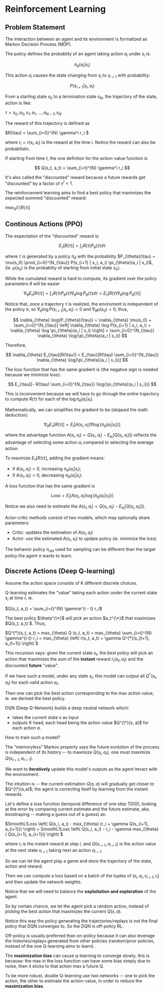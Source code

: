 # Reinforcement Learning

## Problem Statement
The interaction between an agent and its environment is formalized as Markov Decision Process (MDP).

The policy defines the probablity of an agent taking action $a_i$ under $s_i$ is:

$$
\pi_{\theta}(a_i | s_i)
$$

This action $a_i$ causes the state changing from $s_i$ to $s_{i+1}$ with probability:

$$
P(s_{i+1} | s_i, a_i)
$$ 

From a starting state $s_0$ to a termination state $s_N$, the trajectory of the state, action is like:

$\tau = s_0, a_0, s_1, a_1, \dots, a_{N-1}, s_N$

The reward of this trajectory is defined as

$R(\tau) = \sum_{i=0}^{N} \gamma^i r_i $

where $r_i = r(s_i, a_i)$ is the reward at the time i. Notice the reward can also be probablistic.

If starting from time $t$, the one defintion for the action-value function is

$$
Q(s_t, a_t) = \sum_{i=t}^{N} \gamma^i r_i
$$ 

It's also called the "discounted" reward because a future rewards get "discounted" by a factor of $\gamma^i < 1$.

The reinforcement learning aims to find a best policy that maximizes the expected summed "discounted" reward:

$max_{\theta} \mathbb{E}[ R(\tau) ]$

## Continous Actions (PPO)

The expectation of the "discounted" reward is:

$$
E_{\tau}[R(\tau)] = \int_{\tau}  R(\tau) P_{\theta}(\tau)d\tau
$$

where $\tau$ is generated by a policy $\pi_\theta$ with the probability $P_{\theta}(\tau) = \mu(s_0) \prod_{i=0}^{N_{\tau}} P(s_{i+1} | s_i, a_i) \pi_{\theta}(a_i | s_i)$, (ie. $\mu(s_0)$ is the probablity of starting from initial state $s_0$).

While the cumulated reward is hard to compute, its gradient over the policy parameters $\theta$ will be easier

$$
\nabla_{\theta} E_{\tau}[R(\tau)] = \int_{\tau}  R(\tau) P_{\theta}(\tau) \nabla_{\theta} \log{P_{\theta}(\tau)} d\tau = E_{\tau}[R(\tau) \nabla_{\theta} \log{P_{\theta}(\tau)}]
$$

Notice that, once a trajectory $\tau$ is realized, the enviroment is independent of the policy $\pi$, so $\nabla_{\theta} \log P(s_{i+1} | s_i, a_i) = 0$ and $\nabla_{\theta} \mu(s_0) = 0$, thus,

$$
\nabla_{\theta} \log{P_{\theta}(\tau)} =  \nabla_{\theta} \mu(s_0) + \sum_{i=0}^{N_{\tau}} \left[ \nabla_{\theta} \log P(s_{i+1} | s_i, a_i) + \nabla_{\theta} \log \pi_{\theta}(a_i | s_i) \right] = \sum_{i=0}^{N_{\tau}} \nabla_{\theta} \log{\pi_{\theta}(a_i | s_i)}
$$ 

Therefore,

$$
\nabla_{\theta} E_{\tau}[R(\tau)] = E_{\tau}[R(\tau) \sum_{i=0}^{N_{\tau}} \nabla_{\theta} \log{\pi_{\theta}(a_i | s_i})]
$$

The loss function that has the same gradient is (the negative sign is needed because we minimize loss):

$$
E_{\tau}[- R(\tau) \sum_{i=0}^{N_{\tau}} \log{\pi_{\theta}(a_i | s_i})]
$$

This is inconvenient because we will have to go through the entire trajectory to compute $R(\tau)$ for each of the $\log{\pi_{\theta}(a_i | s_i})$.

Mathematically, we can simplifies the gradient to be (skipped the math deduction):

$$
\nabla_{\theta} E_{\tau}[R(\tau)] \propto E_{i} \left[ A(s_i, a_i) \nabla \log \left( \pi_\theta(a_i | s_i) \right) \right]
$$

where the advantage function $A(s_i, a_i) = Q(s_i, a_i) - E_{a_i}[Q(s_i, a_i)])$ reflects the advantage of selecting some action $a_i$ compared to selecting the average action.

To maximize $E_{\tau}[R(\tau)]$, adding the gradient means:
- if $A(s_i, a_i) > 0$, increasing $\pi_\theta(a_i|s_i)$;
- if $A(s_i, a_i) < 0$, decreasing $\pi_\theta(a_i|s_i)$.

A loss function that has the same gradient is 

$$
Loss = E_{i} \left[ A(s_i, a_i) \log \left( \pi_\theta(a_i | s_i) \right) \right]
$$

Notice we also need to estimate the $A(s_i, a_i) = Q(s_i, a_i) - E_{a_i}[Q(s_i, a_i)])$. 

Actor-critic methods consist of two models, which may optionally share parameters:

- Critic: updates the estimation of $A(s_i, a_i)$
- Actor: use the estimated $A(s_i, a_i)$ to update policy (ie. minimize the loss)

The behavior policy $\pi_{\text{old}}$ used for sampling can be different than the target policy the agent $\pi$ wants to learn.

## Discrete Actions (Deep Q-learning)

Assume the action space consists of K different discrete choices.

Q-learning estimates the "value" taking each action under the current state $s_i$ at time $t$, ie.

$Q(s_t, a_t) = \sum_{i=t}^{N} \gamma^{i - t} r_i$

The best policy $\theta^{\*}$ will pick an action $a_t^{\*}$ that maximizes $Q(s_t, a_t) $. Thus,

$Q^{\*}(s_t, a_t) = max_{\theta} Q (s_t, a_t) = max_{\theta} \sum_{i=t}^{N} \gamma^{i-t} r_i = max_{\theta} \left( r(s_t, a_t) + \gamma Q^{\*}(s_{t+1}, a_{t+1}) \right) $

This recursion says: given the current state $s_t$, the best policy will pick an action that maximizes the sum of the **instant** reward $r_t(s_t, a_t)$ and the discounted **future** "value".

If we have such a model, under any state $s_t$, this model can output all $Q^*(s_t, a_t)$ for each valid action $a_t$. 

Then one can pick the best action corresponding to the max action value, ie. we derived the best policy.

DQN (Deep Q-Network) builds a deep neutral network which:
- takes the current state $s$ as input
- outputs K head, each head being the action value $Q^{\*}(s, a)$ for each action $a$.

How to train such a model?

The "memoryless" Markov property says the future evolution of the process is independent of its history -- to maximize $Q(s_t, a_t)$, one must maximize $Q(s_{t+1}, a_{t+1})$.

We want to **iteratively** update this model's outputs as the agent iteract with the environment.

The intuition is -- the current estimation $Q(s,a)$ will gradually get closer to $Q^{\*}(s,a)$; the agent is correcting itself by learning from the instant rewards.

Let's define a loss function (temporal difference of one step $TD(0)$, looking at the error by comparing current estimate and the future estimate, aka. boostraping -- making a guess out of a guess) as:

$SmoothL1Loss \left( Q(s_i, a_i) - max_{\theta} (r_i + \gamma Q(s_{i+1}, a_{i+1})) \right) = SmoothL1Loss \left( Q(s_i, a_i) - r_i  - \gamma max_{\theta} ( Q(s_{i+1}, a_{i+1})) \right) $

where $r_i$ is the instant reward at step $i$, and $Q(s_{i+1}, a_{i+1})$ is the action value at the next state $s_{i+1}$ taking next an action $a_{i+1}$.

So we can let the agent play a game and store the trajectory of the state, action and reward.

Then we can compute a loss based on a batch of the tuples of $(s_i, a_i, s_{i+1}, r_{i})$ and then update the network weights.

Notice that we will need to balance the **exploitation and exploration** of the agent. 

So by certain chance, we let the agent pick a random action, instead of picking the best action that maximizes the current $Q(s, a)$.

Notice this way the policy generating the trajectories/replays is not the final policy that DQN converges to. So the DQN is off-policy RL.

Off-policy is usually preferred than on-policy because it can also leverage the histories/replays generated from other policies (random/prior policies, instead of the one Q-learning aims to learn) .

The **maximization bias** can cause q-learning to converge slowly, this is because: the max in the loss function can have some bias simply due to noise, then it sticks to that action max a future Q.

To be more robust, double Q-learning use two networks -- one to pick the action, the other to estimate the action-value, in order to reduce the **maximization bias**.
